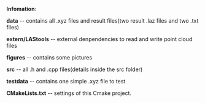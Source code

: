 **Infomation**:

**data** -- contains all .xyz files and result files(two result .laz files and two .txt files)

**extern/LAStools** -- external denpendencies to read and write point cloud files

**figures** -- contains some pictures

**src** -- all .h and .cpp files(details inside the src folder)

**testdata** -- contains one simple .xyz file to test

**CMakeLists.txt** -- settings of this Cmake project.

